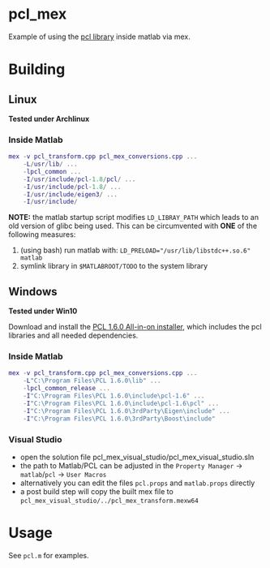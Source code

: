 # pcl_mex
Example of using the [pcl library](http://pointclouds.org/) inside matlab via mex.

# Building
## Linux
**Tested under Archlinux**
### Inside Matlab
```matlab
mex -v pcl_transform.cpp pcl_mex_conversions.cpp ...
    -L/usr/lib/ ...
    -lpcl_common ...
    -I/usr/include/pcl-1.8/pcl/ ...
    -I/usr/include/pcl-1.8/ ...
    -I/usr/include/eigen3/ ...
    -I/usr/include/
```
**NOTE:** the matlab startup script modifies `LD_LIBRAY_PATH` which leads to an
old version of glibc being used. This can be circumvented with **ONE** of the 
following measures:

1. (using bash) run matlab with:
 `LD_PRELOAD="/usr/lib/libstdc++.so.6" matlab`
2. symlink library in `$MATLABROOT/TODO` to the system library

## Windows
**Tested under Win10**

Download and install the 
[PCL 1.6.0 All-in-on installer](http://pointclouds.org/downloads/windows.html), 
which includes the pcl libraries and all needed dependencies.

### Inside Matlab
```matlab
mex -v pcl_transform.cpp pcl_mex_conversions.cpp ...
    -L"C:\Program Files\PCL 1.6.0\lib" ...
    -lpcl_common_release ...
    -I"C:\Program Files\PCL 1.6.0\include\pcl-1.6" ...
    -I"C:\Program Files\PCL 1.6.0\include\pcl-1.6\pcl" ...
    -I"C:\Program Files\PCL 1.6.0\3rdParty\Eigen\include" ...
    -I"C:\Program Files\PCL 1.6.0\3rdParty\Boost\include"
```
### Visual Studio
- open the solution file pcl_mex_visual_studio/pcl_mex_visual_studio.sln 
- the path to Matlab/PCL can be adjusted in the `Property Manager` -> `matlab`/`pcl` -> `User Macros` 
- alternatively you can edit the files `pcl.props` and `matlab.props` directly
- a post build step will copy the built mex file to `pcl_mex_visual_studio/../pcl_mex_transform.mexw64`

# Usage 
See `pcl.m` for examples.
